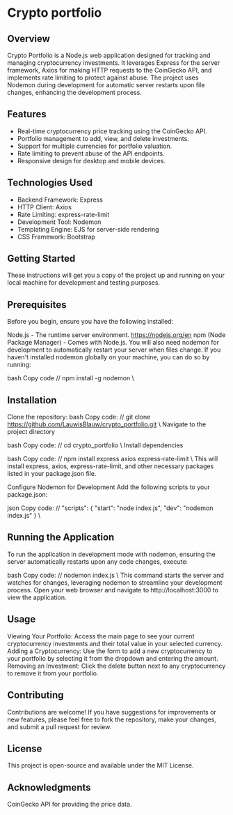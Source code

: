# Crypto portfolio

## Overview
Crypto Portfolio is a Node.js web application designed for tracking and managing cryptocurrency investments. It leverages Express for the server framework, Axios for making HTTP requests to the CoinGecko API, and implements rate limiting to protect against abuse. The project uses Nodemon during development for automatic server restarts upon file changes, enhancing the development process.

## Features
- Real-time cryptocurrency price tracking using the CoinGecko API.
- Portfolio management to add, view, and delete investments.
- Support for multiple currencies for portfolio valuation.
- Rate limiting to prevent abuse of the API endpoints.
- Responsive design for desktop and mobile devices.

## Technologies Used
- Backend Framework: Express
- HTTP Client: Axios
- Rate Limiting: express-rate-limit
- Development Tool: Nodemon
- Templating Engine: EJS for server-side rendering
- CSS Framework: Bootstrap

## Getting Started
These instructions will get you a copy of the project up and running on your local machine for development and testing purposes.

## Prerequisites
Before you begin, ensure you have the following installed:

Node.js - The runtime server environment. https://nodejs.org/en
npm (Node Package Manager) - Comes with Node.js.
You will also need nodemon for development to automatically restart your server when files change. If you haven't installed nodemon globally on your machine, you can do so by running:

bash
Copy code
// npm install -g nodemon \\

## Installation

Clone the repository:
bash Copy code:
// git clone https://github.com/LauwisBlauw/crypto_portfolio.git \\
Navigate to the project directory

bash Copy code:
// cd crypto_portfolio \\
Install dependencies

bash Copy code:
// npm install express axios express-rate-limit \\
This will install express, axios, express-rate-limit, and other necessary packages listed in your package.json file.

Configure Nodemon for Development
Add the following scripts to your package.json:

json Copy code:
// "scripts": {
  "start": "node index.js",
  "dev": "nodemon index.js"
} \\

## Running the Application
To run the application in development mode with nodemon, ensuring the server automatically restarts upon any code changes, execute:

bash Copy code:
// nodemon index.js \\
This command starts the server and watches for changes, leveraging nodemon to streamline your development process. Open your web browser and navigate to http://localhost:3000 to view the application.

## Usage
Viewing Your Portfolio: Access the main page to see your current cryptocurrency investments and their total value in your selected currency.
Adding a Cryptocurrency: Use the form to add a new cryptocurrency to your portfolio by selecting it from the dropdown and entering the amount.
Removing an Investment: Click the delete button next to any cryptocurrency to remove it from your portfolio.

## Contributing
Contributions are welcome! If you have suggestions for improvements or new features, please feel free to fork the repository, make your changes, and submit a pull request for review.

## License
This project is open-source and available under the MIT License.

## Acknowledgments
CoinGecko API for providing the price data. 
